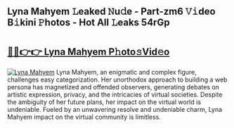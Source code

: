 ## Lyna Mahyem 𝙻eaked 𝙽u𝚍e - Part-zm6 𝚅𝚒deo B𝚒kini 𝙿hotos - Hot All 𝙻eaks 54rGp

# <h2><a href="http://ld2zj4r.urlbe.top/?page=Lyna+Mahyem">🔗🔗👉👉 Lyna Mahyem P𝚑oto𝚜Vid𝚎o</a></h2>

[![Lyna Mahyem](https://i.imgur.com/eBuTRDB.gif)](http://ld2zj4r.urlbe.top/?page=Lyna+Mahyem)
Lyna Mahyem, an enigmatic and complex figure, challenges easy categorization. Her unorthodox approach to building a web persona has magnetized and offended observers, generating debates on artistic expression, privacy, and the intricacies of virtual societies. Despite the ambiguity of her future plans, her impact on the virtual world is undeniable. Fueled by an unwavering resolve and undeniable charm, Lyna Mahyem impact on the virtual community is limitless.
